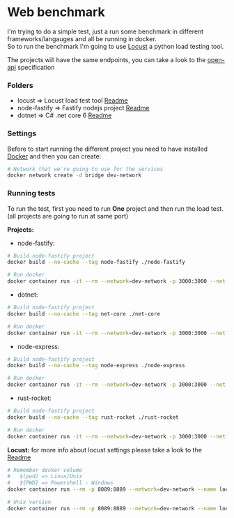 # Web benchmark

I'm trying to do a simple test, just a run some benchmark in different frameworks/langauges and all be running in docker.  
So to run the benchmark I'm going to use [Locust](https://locust.io/) a python load testing tool.

The projects will have the same endpoints, you can take a look to the [open-api](./open-api.spec.yaml) specification

### Folders
- locust => Locust load test tool [Readme](./locust/Readme.md)
- node-fastify => Fastify nodejs project [Readme](./node-fastify/Readme.md)
- dotnet => C# .net core 6 [Readme](./net-core/Readme.md)

### Settings
Before to start running the different project you need to have installed [Docker](https://www.docker.com/) and then you can create:
```bash
# Network that we're going to use for the services
docker network create -d bridge dev-network
```


### Running tests
To run the test, first you need to run **One** project and then run the load test. (all projects are going to run at same port)

**Projects:**
- node-fastify:
```bash
# Build node-fastify project
docker build --no-cache --tag node-fastify ./node-fastify

# Run docker
docker container run -it --rm --network=dev-network -p 3000:3000 --net-alias api --name node-fastify node-fastify
```

- dotnet:
```bash
# Build node-fastify project
docker build --no-cache --tag net-core ./net-core

# Run docker
docker container run -it --rm --network=dev-network -p 3000:3000 --net-alias api --name net-core net-core
```

- node-express:
```bash
# Build node-fastify project
docker build --no-cache --tag node-express ./node-express

# Run docker
docker container run -it --rm --network=dev-network -p 3000:3000 --net-alias api --name node-express node-express
```

- rust-rocket:
```bash
# Build node-fastify project
docker build --no-cache --tag rust-rocket ./rust-rocket

# Run docker
docker container run -it --rm --network=dev-network -p 3000:3000 --net-alias api --name rust-rocket rust-rocket
```

**Locust:**
for more info about locust settings please take a look to the [Readme](./locust/Readme.md)

```bash
# Remember docker volume
#   $(pwd) => Linux/Unix
#   ${PWD} => Powershell - Windows
docker container run --rm -p 8089:8089 --network=dev-network --name locust -w /locust -v ${PWD}/locust:/locust locustio/locust -f api-benchmark.py --headless --users 100 --spawn-rate 10 -t 60s -H http://api:3000

# Unix version
docker container run --rm -p 8089:8089 --network=dev-network --name locust -w /locust -v $(pwd)/locust:/locust locustio/locust -f api-benchmark.py --headless --users 100 --spawn-rate 10 -t 60s -H http://api:3000
```